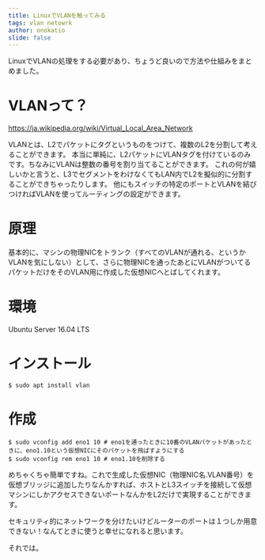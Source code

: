 ```yaml
---
title: LinuxでVLANを触ってみる
tags: vlan netowrk
author: onokatio
slide: false
---
```

LinuxでVLANの処理をする必要があり、ちょうど良いので方法や仕組みをまとめました。

# VLANって？

https://ja.wikipedia.org/wiki/Virtual_Local_Area_Network

VLANとは、L2でパケットにタグというものをつけて、複数のL2を分割して考えることができます。
本当に単純に、L2パケットにVLANタグを付けているのみです。ちなみにVLANは整数の番号を割り当てることができます。
これの何が嬉しいかと言うと、L3でセグメントをわけなくてもLAN内でL2を擬似的に分割することができちゃったりします。
他にもスイッチの特定のポートとVLANを結びつければVLANを使ってルーティングの設定ができます。

# 原理
基本的に、マシンの物理NICをトランク（すべてのVLANが通れる、というかVLANを気にしない）として、さらに物理NICを通ったあとにVLANがついてるパケットだけをそのVLAN用に作成した仮想NICへとばしてくれます。

# 環境
Ubuntu Server 16.04 LTS

# インストール

```shell-session:shell
$ sudo apt install vlan
```
# 作成

```shell-session:shell
$ sudo vconfig add eno1 10 # eno1を通ったときに10番のVLANパケットがあったときに、eno1.10という仮想NICにそのパケットを飛ばすようにする
$ sudo vconfig rem eno1 10 # eno1.10を削除する
```

めちゃくちゃ簡単ですね。これで生成した仮想NIC（物理NIC名.VLAN番号）を仮想ブリッジに追加したりなんかすれば、ホストとL3スイッチを接続して仮想マシンにしかアクセスできないポートなんかをL2だけで実現することができます。

セキュリティ的にネットワークを分けたいけどルーターのポートは１つしか用意できない！なんてときに使うと幸せになれると思います。

それでは。

